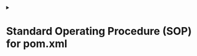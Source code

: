 <details>
<summary><h1>Standard Operating Procedure (SOP) for pom.xml</h1></summary>

## Comprehensive Step-by-Step Installation & Configuration Guide

### Document Control
| Document Title | SOP for pom.xml Setup |
|---------------|----------------------|
| Version       | 1.1                  |
| Created On    | 16-04-25       |
| Version       | v1          |
| Internal-Reviewer   | [Komal Jaiswal]      |
| L0-Reviewer     | Gaurav Singla                  |  
| L1-Reviewer    |    Rahul Gupta                 |
|L2-Reviewer      |        Mahesh Kumar           |

### 1. Purpose
This document provides a standardized procedure for setting up, configuring, and maintaining a pom.xml file in Maven-based Java projects.

### 2. Scope
- Applicable to all Java projects using Apache Maven.
- Covers:
  - Initial setup
  - Dependency management
  - Build configurations
  - Best practices

### 3. Prerequisites
#### 3.1 Software Requirements
- Java JDK (1.8 or later)
  ```sh
  java -version
  ```
- Apache Maven (3.6.0+)
  ```sh
  mvn -v
  ```
- IDE (IntelliJ, Eclipse, or VS Code with Maven plugin)

#### 3.2 Network Requirements
- Internet access (for downloading dependencies).
- Proxy settings (if behind corporate firewall).

### 4. Step-by-Step Guide
#### 4.1 Creating a New Maven Project
##### Option 1: Using Command Line
1. Run:
   ```sh
   mvn archetype:generate -DgroupId=com.yourcompany -DartifactId=your-project -DarchetypeArtifactId=maven-archetype-quickstart -DinteractiveMode=false
   ```
</details>
